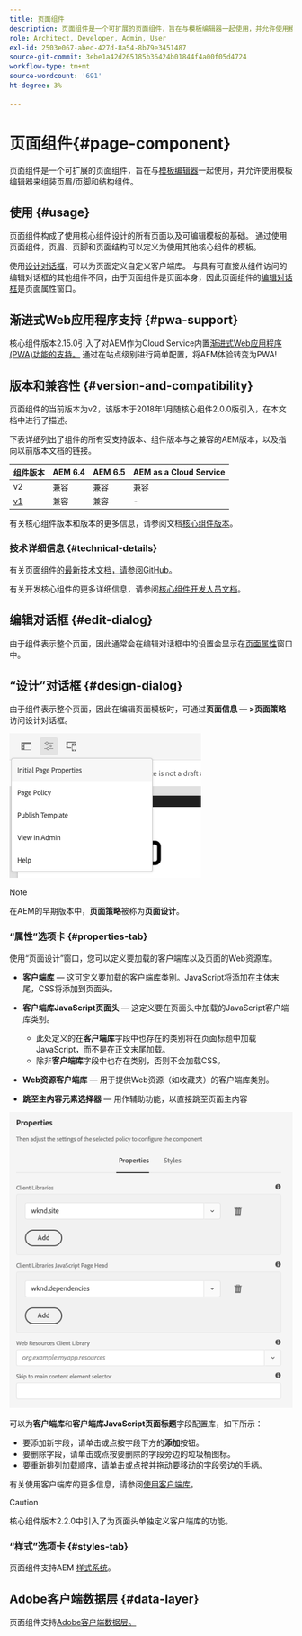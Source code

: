 ```yaml
---
title: 页面组件
description: 页面组件是一个可扩展的页面组件，旨在与模板编辑器一起使用，并允许使用模板编辑器来组装页眉/页脚和结构组件。
role: Architect, Developer, Admin, User
exl-id: 2503e067-abed-427d-8a54-8b79e3451487
source-git-commit: 3ebe1a42d265185b36424b01844f4a00f05d4724
workflow-type: tm+mt
source-wordcount: '691'
ht-degree: 3%

---
```


# 页面组件{#page-component}

页面组件是一个可扩展的页面组件，旨在与[模板编辑器](https://docs.adobe.com/content/help/en/experience-manager-cloud-service/sites/authoring/features/templates.html)一起使用，并允许使用模板编辑器来组装页眉/页脚和结构组件。

## 使用 {#usage}

页面组件构成了使用核心组件设计的所有页面以及可编辑模板的基础。 通过使用页面组件，页眉、页脚和页面结构可以定义为使用其他核心组件的模板。

使用[设计对话框](#design-dialog)，可以为页面定义自定义客户端库。 与具有可直接从组件访问的编辑对话框的其他组件不同，由于页面组件是页面本身，因此页面组件的[编辑对话框](#edit-dialog)是页面属性窗口。

## 渐进式Web应用程序支持 {#pwa-support}

核心组件版本2.15.0引入了对AEM作为Cloud Service内置[渐进式Web应用程序(PWA)功能的支持。](https://experienceleague.adobe.com/docs/experience-manager-cloud-service/sites/authoring/features/enable-pwa.html) 通过在站点级别进行简单配置，将AEM体验转变为PWA!

## 版本和兼容性 {#version-and-compatibility}

页面组件的当前版本为v2，该版本于2018年1月随核心组件2.0.0版引入，在本文档中进行了描述。

下表详细列出了组件的所有受支持版本、组件版本与之兼容的AEM版本，以及指向以前版本文档的链接。

| 组件版本 | AEM 6.4 | AEM 6.5 | AEM as a Cloud Service |
|---|---|---|---|
| v2 | 兼容 | 兼容 | 兼容 |
| [v1](v1/page-v1.md) | 兼容 | 兼容 | - |

有关核心组件版本和版本的更多信息，请参阅文档[核心组件版本](/help/versions.md)。

### 技术详细信息 {#technical-details}

有关页面组件[的最新技术文档，请参阅GitHub](https://adobe.com/go/aem_cmp_tech_page_v2)。

有关开发核心组件的更多详细信息，请参阅[核心组件开发人员文档](/help/developing/overview.md)。

## 编辑对话框 {#edit-dialog}

由于组件表示整个页面，因此通常会在编辑对话框中的设置会显示在[页面属性](https://docs.adobe.com/content/help/zh-Hans/experience-manager-cloud-service/sites/authoring/fundamentals/page-properties.html)窗口中。

## “设计”对话框 {#design-dialog}

由于组件表示整个页面，因此在编辑页面模板时，可通过&#x200B;**页面信息 — >页面策略**&#x200B;访问设计对话框。

![页面策略](/help/assets/page-policy.png)

>[!NOTE]
>
>在AEM的早期版本中，**页面策略**&#x200B;被称为&#x200B;**页面设计**。

### “属性”选项卡 {#properties-tab}

使用“页面设计”窗口，您可以定义要加载的客户端库以及页面的Web资源库。

* **客户端库**  — 这可定义要加载的客户端库类别。JavaScript将添加在主体末尾，CSS将添加到页面头。
* **客户端库JavaScript页面头**  — 这定义要在页面头中加载的JavaScript客户端库类别。
   * 此处定义的在&#x200B;**客户端库**&#x200B;字段中也存在的类别将在页面标题中加载JavaScript，而不是在正文末尾加载。
   * 除非&#x200B;**客户端库**&#x200B;字段中也存在类别，否则不会加载CSS。

* **Web资源客户端库**  — 用于提供Web资源（如收藏夹）的客户端库类别。

* **跳至主内容元素选择器**  — 用作辅助功能，以直接跳至页面主内容

![页面组件设计对话框](/help/assets/page-design.png)

可以为&#x200B;**客户端库**&#x200B;和&#x200B;**客户端库JavaScript页面标题**&#x200B;字段配置库，如下所示：

* 要添加新字段，请单击或点按字段下方的&#x200B;**添加**&#x200B;按钮。
* 要删除字段，请单击或点按要删除的字段旁边的垃圾桶图标。
* 要重新排列加载顺序，请单击或点按并拖动要移动的字段旁边的手柄。

有关使用客户端库的更多信息，请参阅[使用客户端库](https://helpx.adobe.com/experience-manager/6-5/sites/developing/using/clientlibs.html)。

>[!CAUTION]
>
>核心组件版本2.2.0中引入了为页面头单独定义客户端库的功能。

### “样式”选项卡 {#styles-tab}

页面组件支持AEM [样式系统](/help/get-started/authoring.md#component-styling)。

## Adobe客户端数据层 {#data-layer}

页面组件支持[Adobe客户端数据层。](/help/developing/data-layer/overview.md)
